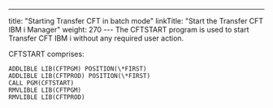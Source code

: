 ---
title: "Starting Transfer CFT in batch mode"
linkTitle: "Start the Transfer CFT IBM i Manager"
weight: 270
--- The CFTSTART program is used to start Transfer CFT IBM i without any required user action.

CFTSTART comprises:

```
ADDLIBLE LIB(CFTPGM) POSITION(\*FIRST)
ADDLIBLE LIB(CFTPROD) POSITION(\*FIRST)
CALL PGM(CFTSTART)
RMVLIBLE LIB(CFTPGM)
RMVLIBLE LIB(CFTPROD)
```
